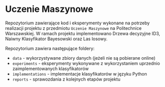 # Uczenie Maszynowe

Repozytorium zawierające kod i eksperymenty wykonane na potrzeby realizacji projektu z przedmiotu `Uczenie Maszynowe` na Politechnice Warszawskiej.
W ramach projektu implementowano Drzewa decyzyjne ID3, Naiwny Klasyfikator Bayesowski oraz Las losowy.

Repozytorium zawiera następujące foldery:
- `data` - wykorzystywane zbiory danych (jeżeli nie są pobierane online)
- `experiments` - eksperymenty wykonywane z wykorzystaniem uprzednio zaimplementowanych klasyfikatorów
- `implementations` - implementacje klasyfikatorów w języku Python
- `reports` - sprawozdania z kolejnych etapów projektu
